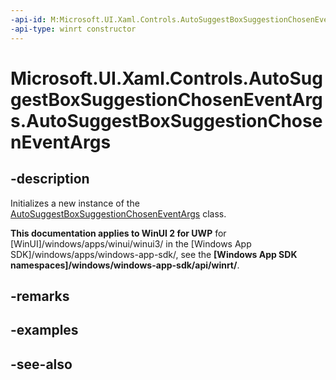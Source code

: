 ```yaml
---
-api-id: M:Microsoft.UI.Xaml.Controls.AutoSuggestBoxSuggestionChosenEventArgs.#ctor
-api-type: winrt constructor
---
```


<!-- Method syntax
public AutoSuggestBoxSuggestionChosenEventArgs()
-->

# Microsoft.UI.Xaml.Controls.AutoSuggestBoxSuggestionChosenEventArgs.AutoSuggestBoxSuggestionChosenEventArgs

## -description
Initializes a new instance of the [AutoSuggestBoxSuggestionChosenEventArgs](autosuggestboxsuggestionchoseneventargs.md) class.

**This documentation applies to WinUI 2 for UWP** for [WinUI]/windows/apps/winui/winui3/ in the [Windows App SDK]/windows/apps/windows-app-sdk/, see the **[Windows App SDK namespaces]/windows/windows-app-sdk/api/winrt/**.

## -remarks

## -examples

## -see-also
